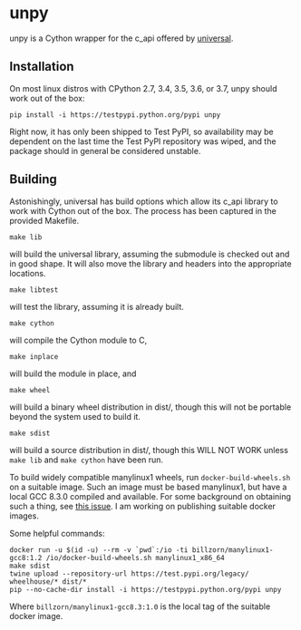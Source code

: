 # unpy

unpy is a Cython wrapper for the c_api offered by [universal](https://github.com/stillwater-sc/universal).

## Installation
On most linux distros with CPython 2.7, 3.4, 3.5, 3.6, or 3.7, unpy should work out of the box:

```
pip install -i https://testpypi.python.org/pypi unpy
```

Right now, it has only been shipped to Test PyPI, so availability may be dependent on
the last time the Test PyPI repository was wiped, and the package should in general
be considered unstable.

## Building
Astonishingly, universal has build options which allow its c_api library to work
with Cython out of the box. The process has been captured in the provided Makefile.

```
make lib
```
will build the universal library, assuming the submodule is checked out and in good shape.
It will also move the library and headers into the appropriate locations.
```
make libtest
```
will test the library, assuming it is already built.
```
make cython
```
will compile the Cython module to C,
```
make inplace
```
will build the module in place, and
```
make wheel
```
will build a binary wheel distribution in dist/, though this will not be portable
beyond the system used to build it.
```
make sdist
```
will build a source distribution in dist/, though this WILL NOT WORK
unless `make lib` and `make cython` have been run.

To build widely compatible manylinux1 wheels, run `docker-build-wheels.sh` on a suitable image.
Such an image must be based manylinux1, but have a local GCC 8.3.0 compiled and available.
For some background on obtaining such a thing, see
[this issue](https://github.com/pypa/manylinux/issues/118#issuecomment-472380364).
I am working on publishing suitable docker images.

Some helpful commands:
```
docker run -u $(id -u) --rm -v `pwd`:/io -ti billzorn/manylinux1-gcc8:1.2 /io/docker-build-wheels.sh manylinux1_x86_64
make sdist
twine upload --repository-url https://test.pypi.org/legacy/ wheelhouse/* dist/*
pip --no-cache-dir install -i https://testpypi.python.org/pypi unpy
```
Where `billzorn/manylinux1-gcc8.3:1.0` is the local tag of the suitable docker image.

